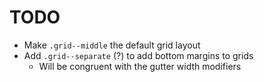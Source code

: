 # TODO
- Make `.grid--middle` the default grid layout
- Add `.grid--separate` (?) to add bottom margins to grids
  - Will be congruent with the gutter width modifiers
